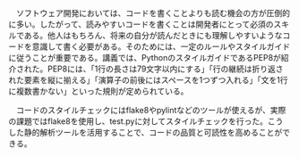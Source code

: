 　ソフトウェア開発においては、コードを書くことよりも読む機会の方が圧倒的に多い。したがって、読みやすいコードを書くことは開発者にとって必須のスキルである。他人はもちろん、将来の自分が読んだときにも理解しやすいようなコードを意識して書く必要がある。そのためには、一定のルールやスタイルガイドに従うことが重要である。講義では、PythonのスタイルガイドであるPEP8が紹介された。PEP8には、「1行の長さは79文字以内にする」「行の継続は折り返された要素を縦に揃える」「演算子の前後にはスペースを1つずつ入れる」「文を1行に複数書かない」といった規則が定められている。
　

　コードのスタイルチェックにはflake8やpylintなどのツールが使えるが、実際の課題ではflake8を使用し、test.pyに対してスタイルチェックを行った。こうした静的解析ツールを活用することで、コードの品質と可読性を高めることができる。